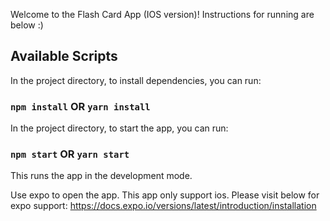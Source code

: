 Welcome to the Flash Card App (IOS version)! Instructions for running are below :)

## Available Scripts

In the project directory, to install dependencies, you can run:

### `npm install` OR `yarn install`

In the project directory, to start the app, you can run:

### `npm start` OR `yarn start`

This runs the app in the development mode.

Use expo to open the app. This app only support ios. Please visit below for expo support: https://docs.expo.io/versions/latest/introduction/installation
